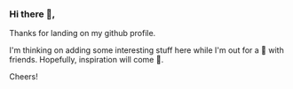### Hi there 👋,

Thanks for landing on my github profile.

I'm thinking on adding some interesting stuff here while I'm out for a 🍺 with friends.
Hopefully, inspiration will come 🤔.

Cheers!

<!--
**armino-dev/armino-dev** is a ✨ _special_ ✨ repository because its `README.md` (this file) appears on your GitHub profile.

Here are some ideas to get you started:

- 🔭 I’m currently working on ...
- 🌱 I’m currently learning ...
- 👯 I’m looking to collaborate on ...
- 🤔 I’m looking for help with ...
- 💬 Ask me about ...
- 📫 How to reach me: ...
- 😄 Pronouns: ...
- ⚡ Fun fact: ...
-->
